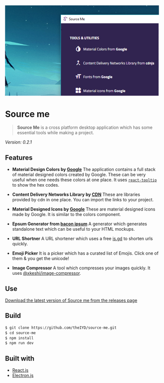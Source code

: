 ![screenshot](src/assets/images/screenshot.PNG)
# Source me
> **Source Me** is a cross platform desktop application which has some essential tools while making a project.

<em>Version: 0.2.1</em>

## Features

- <strong>Material Design Colors by [Google](https://material.io/guidelines/style/color.html)</strong>
The application contains a full stack of material designed colors created by Google. These can be very useful when one needs these colors at one place. It uses <a href="https://github.com/wwayne/react-tooltip">`react-tooltip`</a> to show the hex codes.

- <strong>Content Delivery Networks Library by [CDN](https://cdnjs.com/)</strong>
These are libraries provided by cdn in one place. You can import the links to your project.

- <strong>Material Designed Icons by [Google](https://material.io/icons/)</strong>
These are material designed icons made by Google. It is similar to the colors component.

- <strong>Epsum Generator from [bacon ipsum](https://baconipsum.com/)</strong>
A generator which generates standalone text which can be useful to your HTML mockups.

- <strong>URL Shortner</strong>
A URL shortener which uses a free <a href="https://is.gd">is.gd</a> to shorten urls quickly.

- <strong>Emoji Picker</strong>
It is a picker which has a curated list of Emojis. Click one of them &amp; you get the unicode!

- <strong>Image Compressor</strong>
A tool which compresses your images quickly. It uses <a href="https://github.com/xkeshi/image-compressor">@xkeshi/image-compressor</a>.

## Use
<a href="https://github.com/theIYD/source-me/releases">Download the latest version of Source me from the releases page</a>

## Build

```bash
$ git clone https://github.com/theIYD/source-me.git
$ cd source-me
$ npm install
$ npm run dev
```

## Built with
- [React.js](https://reactjs.org/)
- [Electron.js](https://electronjs.org/)
